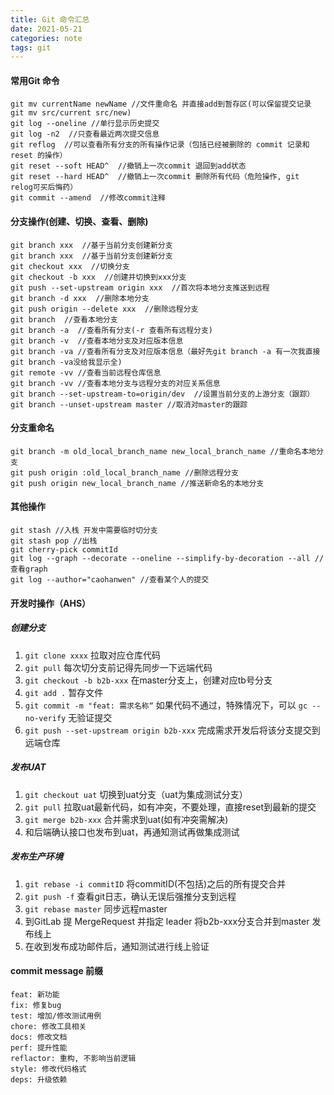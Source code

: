 ```yaml
---
title: Git 命令汇总
date: 2021-05-21
categories: note
tags: git
---
```


#### 常用Git 命令

```shell
git mv currentName newName //文件重命名 并直接add到暂存区(可以保留提交记录 git mv src/current src/new)
git log --oneline //单行显示历史提交
git log -n2  //只查看最近两次提交信息
git reflog  //可以查看所有分支的所有操作记录（包括已经被删除的 commit 记录和 reset 的操作）
git reset --soft HEAD^  //撤销上一次commit 退回到add状态
git reset --hard HEAD^  //撤销上一次commit 删除所有代码（危险操作, git relog可买后悔药）
git commit --amend  //修改commit注释
```

#### 分支操作(创建、切换、查看、删除)

```shell
git branch xxx  //基于当前分支创建新分支
git branch xxx  //基于当前分支创建新分支
git checkout xxx  //切换分支
git checkout -b xxx  //创建并切换到xxx分支
git push --set-upstream origin xxx  //首次将本地分支推送到远程
git branch -d xxx  //删除本地分支
git push origin --delete xxx  //删除远程分支
git branch  //查看本地分支
git branch -a  //查看所有分支(-r 查看所有远程分支)
git branch -v  //查看本地分支及对应版本信息
git branch -va //查看所有分支及对应版本信息（最好先git branch -a 有一次我直接git branch -va没给我显示全) 
git remote -vv //查看当前远程仓库信息
git branch -vv //查看本地分支与远程分支的对应关系信息
git branch --set-upstream-to=origin/dev  //设置当前分支的上游分支（跟踪）
git branch --unset-upstream master //取消对master的跟踪
```

#### 分支重命名
```shell
git branch -m old_local_branch_name new_local_branch_name //重命名本地分支
git push origin :old_local_branch_name //删除远程分支
git push origin new_local_branch_name //推送新命名的本地分支
```

#### 其他操作
```shell
git stash //入栈 开发中需要临时切分支
git stash pop //出栈
git cherry-pick commitId
git log --graph --decorate --oneline --simplify-by-decoration --all //查看graph
git log --author="caohanwen" //查看某个人的提交
```

#### 开发时操作（AHS）

##### 创建分支
1. `git clone xxxx` 拉取对应仓库代码
2. `git pull` 每次切分支前记得先同步一下远端代码
3. `git checkout -b b2b-xxx` 在master分支上，创建对应tb号分支
4. `git add .` 暂存文件
5. `git commit -m "feat: 需求名称“` 如果代码不通过，特殊情况下，可以 `gc --no-verify` 无验证提交
6. `git push --set-upstream origin b2b-xxx` 完成需求开发后将该分支提交到远端仓库

##### 发布UAT
1. `git checkout uat` 切换到uat分支（uat为集成测试分支）
2. `git pull` 拉取uat最新代码，如有冲突，不要处理，直接reset到最新的提交
3. `git merge b2b-xxx` 合并需求到uat(如有冲突需解决)
4. 和后端确认接口也发布到uat，再通知测试再做集成测试


##### 发布生产环境
1. `git rebase -i commitID`  将commitID(不包括)之后的所有提交合并
2. `git push -f` 查看git日志，确认无误后强推分支到远程
3. `git rebase master` 同步远程master
4. 到GitLab 提 MergeRequest 并指定 leader 将b2b-xxx分支合并到master 发布线上
5. 在收到发布成功邮件后，通知测试进行线上验证

#### commit message 前缀
```shell
feat: 新功能
fix: 修复bug
test: 增加/修改测试用例
chore: 修改工具相关
docs: 修改文档
perf: 提升性能
reflactor: 重构, 不影响当前逻辑
style: 修改代码格式
deps: 升级依赖
```